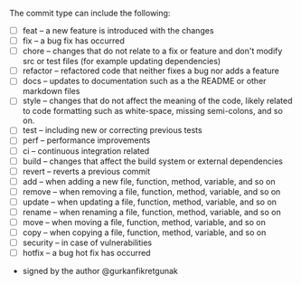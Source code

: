 The commit type can include the following:

- [ ] feat – a new feature is introduced with the changes
- [ ] fix – a bug fix has occurred
- [ ] chore – changes that do not relate to a fix or feature and don't modify src or test files (for example updating dependencies)
- [ ] refactor – refactored code that neither fixes a bug nor adds a feature
- [ ] docs – updates to documentation such as a the README or other markdown files
- [ ] style – changes that do not affect the meaning of the code, likely related to code formatting such as white-space, missing semi-colons, and so on.
- [ ] test – including new or correcting previous tests
- [ ] perf – performance improvements
- [ ] ci – continuous integration related
- [ ] build – changes that affect the build system or external dependencies
- [ ] revert – reverts a previous commit
- [ ] add – when adding a new file, function, method, variable, and so on
- [ ] remove – when removing a file, function, method, variable, and so on
- [ ] update – when updating a file, function, method, variable, and so on
- [ ] rename – when renaming a file, function, method, variable, and so on
- [ ] move – when moving a file, function, method, variable, and so on
- [ ] copy – when copying a file, function, method, variable, and so on
- [ ] security – in case of vulnerabilities
- [ ] hotfix – a bug hot fix has occurred

- signed by the author @gurkanfikretgunak